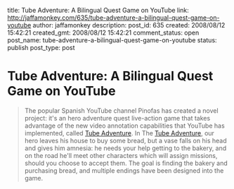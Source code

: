 title: Tube Adventure: A Bilingual Quest Game on YouTube
link: http://jaffamonkey.com/635/tube-adventure-a-bilingual-quest-game-on-youtube
author: jaffamonkey
description: 
post_id: 635
created: 2008/08/12 15:42:21
created_gmt: 2008/08/12 15:42:21
comment_status: open
post_name: tube-adventure-a-bilingual-quest-game-on-youtube
status: publish
post_type: post

# Tube Adventure: A Bilingual Quest Game on YouTube

> The popular Spanish YouTube channel Pinofas has created a novel project: it's an hero adventure quest live-action game that takes advantage of the new video annotation capabilities that YouTube has implemented, called [Tube Adventure](http://globalvoicesonline.org/2008/07/31/tube-adventure-a-bilingual-quest-game-on-youtube/). In The [Tube Adventure](http://globalvoicesonline.org/2008/07/31/tube-adventure-a-bilingual-quest-game-on-youtube/), our hero leaves his house to buy some bread, but a vase falls on his head and gives him amnesia: he needs your help getting to the bakery, and on the road he'll meet other characters which will assign missions, should you choose to accept them. The goal is finding the bakery and purchasing bread, and multiple endings have been designed into the game.
